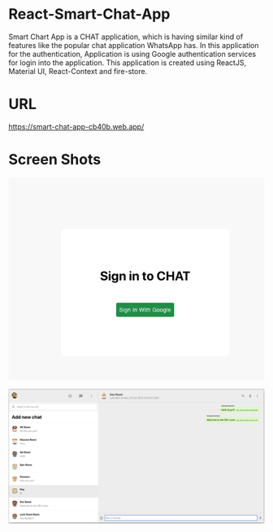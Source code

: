 # React-Smart-Chat-App

Smart Chart App is a CHAT application, which is having similar kind of features like the popular chat application WhatsApp has. In this application for the authentication, Application is using Google authentication services for 
login into the application. 
This application is created using ReactJS, Material UI, React-Context and fire-store.


# URL
https://smart-chat-app-cb40b.web.app/

# Screen Shots

![Login Screen](/images/login.png)





![Chat Screen](/images/chat.png)
